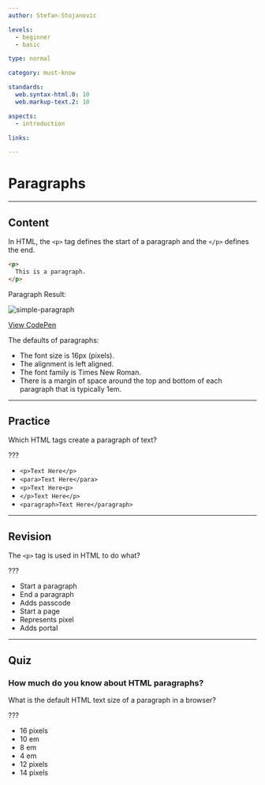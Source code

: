 ```yaml
---
author: Stefan-Stojanovic

levels:
  - beginner
  - basic

type: normal

category: must-know

standards:
  web.syntax-html.0: 10
  web.markup-text.2: 10

aspects:
  - introduction

links:

---
```

# Paragraphs
---
## Content

In HTML, the `<p>` tag defines the start of a paragraph and the `</p>` defines the end.

```html
<p>
  This is a paragraph.
</p>
```

Paragraph Result:

![simple-paragraph](%3Csvg%20xmlns%3D%22http%3A%2F%2Fwww.w3.org%2F2000%2Fsvg%22%20style%3D%22width%3A100%25%22%20viewBox%3D%220%200%20320%2052%22%3E%3Cg%20fill%3D%22none%22%20fill-rule%3D%22evenodd%22%3E%3Crect%20width%3D%22320%22%20height%3D%2252%22%20fill%3D%22%23FFF%22%20rx%3D%229%22%2F%3E%3Ctext%20fill%3D%22%23000%22%20font-family%3D%22TimesNewRomanPSMT%2C%20Times%20New%20Roman%22%20font-size%3D%2216%22%3E%3Ctspan%20x%3D%2220%22%20y%3D%2232%22%3EThis%20is%20a%20paragraph.%3C%2Ftspan%3E%3C%2Ftext%3E%3C%2Fg%3E%3C%2Fsvg%3E)

[View CodePen](https://codepen.io/enkidevs/pen/gjMMdo)

The defaults of paragraphs:

* The font size is 16px (pixels).
* The alignment is left aligned.
* The font family is Times New Roman.
* There is a margin of space around the top and bottom of each paragraph that is typically 1em.

---
## Practice

Which HTML tags create a paragraph of text?

???

* `<p>Text Here</p>`
* `<para>Text Here</para>`
* `<p>Text Here<p>`
* `</p>Text Here</p>`
* `<paragraph>Text Here</paragraph>`

---
## Revision

The `<p>` tag is used in HTML to do what?

???

* Start a paragraph
* End a paragraph
* Adds passcode
* Start a page
* Represents pixel
* Adds portal

---
## Quiz

### How much do you know about HTML paragraphs?

What is the default HTML text size of a paragraph in a browser?

???

* 16 pixels
* 10 em
* 8 em
* 4 em
* 12 pixels
* 14 pixels
